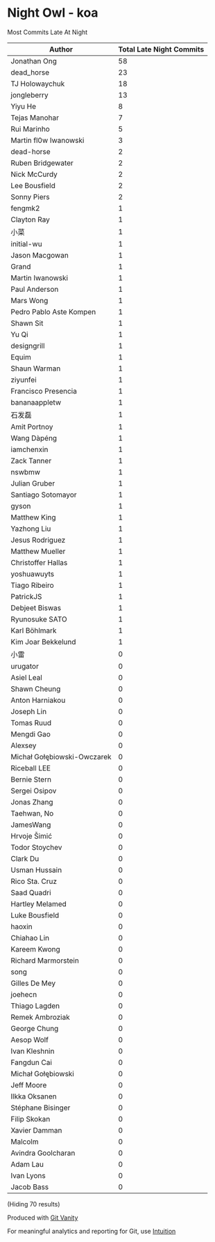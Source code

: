 # Night Owl - koa

Most Commits Late At Night

Author | Total Late Night Commits
--- | ---
Jonathan Ong | 58
dead_horse | 23
TJ Holowaychuk | 18
jongleberry | 13
Yiyu He | 8
Tejas Manohar | 7
Rui Marinho | 5
Martin fl0w Iwanowski | 3
dead-horse | 2
Ruben Bridgewater | 2
Nick McCurdy | 2
Lee Bousfield | 2
Sonny Piers | 2
fengmk2 | 1
Clayton Ray | 1
小菜 | 1
initial-wu | 1
Jason Macgowan | 1
Grand | 1
Martin Iwanowski | 1
Paul Anderson | 1
Mars Wong | 1
Pedro Pablo Aste Kompen | 1
Shawn Sit | 1
Yu Qi | 1
designgrill | 1
Equim | 1
Shaun Warman | 1
ziyunfei | 1
Francisco Presencia | 1
bananaappletw | 1
石发磊 | 1
Amit Portnoy | 1
Wang Dàpéng | 1
iamchenxin | 1
Zack Tanner | 1
nswbmw | 1
Julian Gruber | 1
Santiago Sotomayor | 1
gyson | 1
Matthew King | 1
Yazhong Liu | 1
Jesus Rodriguez | 1
Matthew Mueller | 1
Christoffer Hallas | 1
yoshuawuyts | 1
Tiago Ribeiro | 1
PatrickJS | 1
Debjeet Biswas | 1
Ryunosuke SATO | 1
Karl Böhlmark | 1
Kim Joar Bekkelund | 1
小雷 | 0
urugator | 0
Asiel Leal | 0
Shawn Cheung | 0
Anton Harniakou | 0
Joseph Lin | 0
Tomas Ruud | 0
Mengdi Gao | 0
Alexsey | 0
Michał Gołębiowski-Owczarek | 0
Riceball LEE | 0
Bernie Stern | 0
Sergei Osipov | 0
Jonas Zhang | 0
Taehwan, No | 0
JamesWang | 0
Hrvoje Šimić | 0
Todor Stoychev | 0
Clark Du | 0
Usman Hussain | 0
Rico Sta. Cruz | 0
Saad Quadri | 0
Hartley Melamed | 0
Luke Bousfield | 0
haoxin | 0
Chiahao Lin | 0
Kareem Kwong | 0
Richard Marmorstein | 0
song | 0
Gilles De Mey | 0
joehecn | 0
Thiago Lagden | 0
Remek Ambroziak | 0
George Chung | 0
Aesop Wolf | 0
Ivan Kleshnin | 0
Fangdun Cai | 0
Michał Gołębiowski | 0
Jeff Moore | 0
Ilkka Oksanen | 0
Stéphane Bisinger | 0
Filip Skokan | 0
Xavier Damman | 0
Malcolm | 0
Avindra Goolcharan | 0
Adam Lau | 0
Ivan Lyons | 0
Jacob Bass | 0

(Hiding 70 results)

Produced with [Git Vanity](https://github.com/intuition-app/git-vanity)

For meaningful analytics and reporting for Git, use [Intuition](https://intuition.app)

